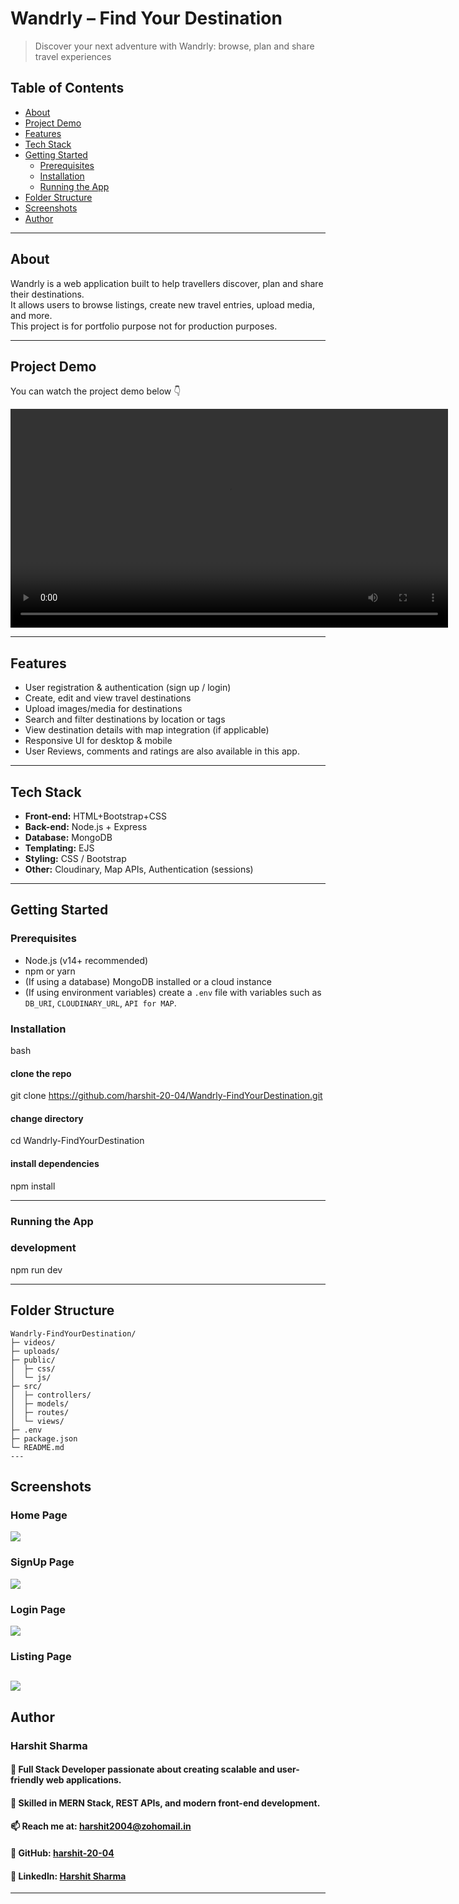 # Wandrly – Find Your Destination  
> Discover your next adventure with Wandrly: browse, plan and share travel experiences

## Table of Contents
- [About](#about)  
- [Project Demo](#project-demo)  
- [Features](#features)  
- [Tech Stack](#tech-stack)  
- [Getting Started](#getting-started)  
  - [Prerequisites](#prerequisites)  
  - [Installation](#installation)  
  - [Running the App](#running-the-app)  
- [Folder Structure](#folder-structure)  
- [Screenshots](#screenshots)  
- [Author](#author)  

---

## About  
Wandrly is a web application built to help travellers discover, plan and share their destinations.  
It allows users to browse listings, create new travel entries, upload media, and more.  
This project is for portfolio purpose not for production purposes.

---

## Project Demo  

You can watch the project demo below 👇  

<video src="uploads/Wandrly - Ulaa 2025-10-29 11-12-34.mp4" controls width="700"></video>

---

## Features  
- User registration & authentication (sign up / login)  
- Create, edit and view travel destinations  
- Upload images/media for destinations  
- Search and filter destinations by location or tags  
- View destination details with map integration (if applicable)  
- Responsive UI for desktop & mobile  
- User Reviews, comments and ratings are also available in this app.
---

## Tech Stack  
- **Front-end:** HTML+Bootstrap+CSS
- **Back-end:** Node.js + Express  
- **Database:** MongoDB 
- **Templating:** EJS  
- **Styling:** CSS / Bootstrap
- **Other:** Cloudinary, Map APIs, Authentication (sessions)

---

## Getting Started  

### Prerequisites  
- Node.js (v14+ recommended)  
- npm or yarn  
- (If using a database) MongoDB installed or a cloud instance  
- (If using environment variables) create a `.env` file with variables such as `DB_URI`, `CLOUDINARY_URL`, `API for MAP`.

### Installation  
bash
#### clone the repo  
git clone https://github.com/harshit-20-04/Wandrly-FindYourDestination.git  

#### change directory  
cd Wandrly-FindYourDestination  

#### install dependencies  
npm install  

---

### Running the App

### development  
npm run dev  

---

## Folder Structure
```
Wandrly-FindYourDestination/
├─ videos/
├─ uploads/
├─ public/
│  ├─ css/
│  └─ js/
├─ src/
│  ├─ controllers/
│  ├─ models/
│  ├─ routes/
│  └─ views/
├─ .env
├─ package.json
└─ README.md
---
```
## Screenshots
### Home Page
<img src='uploads/Capture1.PNG' ></img>

### SignUp Page 
<img src='uploads/Capture2.PNG' ></img>

### Login Page
<img src='uploads/Capture3.PNG' ></img>

### Listing Page
<img src='uploads/Capture4.PNG' ></img>
---

## Author
### **Harshit Sharma**  

#### 👋 Full Stack Developer passionate about creating scalable and user-friendly web applications.  
#### 💼 Skilled in MERN Stack, REST APIs, and modern front-end development.  
#### 📫 Reach me at: [harshit2004@zohomail.in](mailto:harshit2004@zohomail.in)    
#### 🔗 GitHub: [harshit-20-04](https://github.com/harshit-20-04)  
#### 💼 LinkedIn: [Harshit Sharma](https://www.linkedin.com/in/harshit-sharma-ac8896)
---
